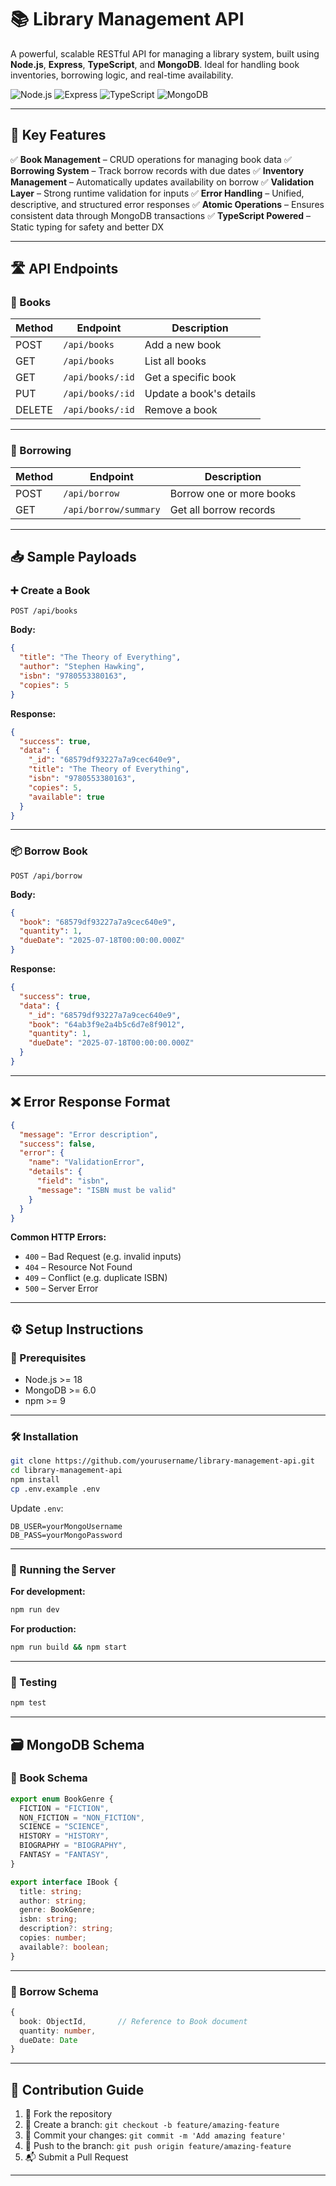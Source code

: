 # 📚 Library Management API

A powerful, scalable RESTful API for managing a library system, built using **Node.js**, **Express**, **TypeScript**, and **MongoDB**.
Ideal for handling book inventories, borrowing logic, and real-time availability.

![Node.js](https://img.shields.io/badge/Node.js-18+-green)
![Express](https://img.shields.io/badge/Express-4.x-blue)
![TypeScript](https://img.shields.io/badge/TypeScript-5.x-blue)
![MongoDB](https://img.shields.io/badge/MongoDB-6.0+-green)

---

## 🚀 Key Features

✅ **Book Management** – CRUD operations for managing book data
✅ **Borrowing System** – Track borrow records with due dates
✅ **Inventory Management** – Automatically updates availability on borrow
✅ **Validation Layer** – Strong runtime validation for inputs
✅ **Error Handling** – Unified, descriptive, and structured error responses
✅ **Atomic Operations** – Ensures consistent data through MongoDB transactions
✅ **TypeScript Powered** – Static typing for safety and better DX

---

## 🛣️ API Endpoints

### 📘 Books

| Method | Endpoint         | Description             |
|--------|------------------|-------------------------|
| POST   | `/api/books`     | Add a new book          |
| GET    | `/api/books`     | List all books          |
| GET    | `/api/books/:id` | Get a specific book     |
| PUT    | `/api/books/:id` | Update a book's details |
| DELETE | `/api/books/:id` | Remove a book           |

---

### 🔁 Borrowing

| Method | Endpoint              | Description             |
|--------|-----------------------|-------------------------|
| POST   | `/api/borrow`         | Borrow one or more books |
| GET    | `/api/borrow/summary` | Get all borrow records  |

---

## 📥 Sample Payloads

### ➕ Create a Book

```http
POST /api/books
```

**Body:**
```json
{
  "title": "The Theory of Everything",
  "author": "Stephen Hawking",
  "isbn": "9780553380163",
  "copies": 5
}
```

**Response:**
```json
{
  "success": true,
  "data": {
    "_id": "68579df93227a7a9cec640e9",
    "title": "The Theory of Everything",
    "isbn": "9780553380163",
    "copies": 5,
    "available": true
  }
}
```

---

### 📦 Borrow Book

```http
POST /api/borrow
```

**Body:**
```json
{
  "book": "68579df93227a7a9cec640e9",
  "quantity": 1,
  "dueDate": "2025-07-18T00:00:00.000Z"
}
```

**Response:**
```json
{
  "success": true,
  "data": {
    "_id": "68579df93227a7a9cec640e9",
    "book": "64ab3f9e2a4b5c6d7e8f9012",
    "quantity": 1,
    "dueDate": "2025-07-18T00:00:00.000Z"
  }
}
```

---

## ❌ Error Response Format

```json
{
  "message": "Error description",
  "success": false,
  "error": {
    "name": "ValidationError",
    "details": {
      "field": "isbn",
      "message": "ISBN must be valid"
    }
  }
}
```

**Common HTTP Errors:**

- `400` – Bad Request (e.g. invalid inputs)
- `404` – Resource Not Found
- `409` – Conflict (e.g. duplicate ISBN)
- `500` – Server Error

---

## ⚙️ Setup Instructions

### 🔧 Prerequisites

- Node.js >= 18
- MongoDB >= 6.0
- npm >= 9

---

### 🛠️ Installation

```bash
git clone https://github.com/yourusername/library-management-api.git
cd library-management-api
npm install
cp .env.example .env
```

Update `.env`:
```env
DB_USER=yourMongoUsername
DB_PASS=yourMongoPassword
```

---

### 🚀 Running the Server

**For development:**
```bash
npm run dev
```

**For production:**
```bash
npm run build && npm start
```

---

### 🧪 Testing

```bash
npm test
```

---

## 🗃️ MongoDB Schema

### 📗 Book Schema

```ts
export enum BookGenre {
  FICTION = "FICTION",
  NON_FICTION = "NON_FICTION",
  SCIENCE = "SCIENCE",
  HISTORY = "HISTORY",
  BIOGRAPHY = "BIOGRAPHY",
  FANTASY = "FANTASY",
}

export interface IBook {
  title: string;
  author: string;
  genre: BookGenre;
  isbn: string;
  description?: string;
  copies: number;
  available?: boolean;
}
```

---

### 📘 Borrow Schema

```ts
{
  book: ObjectId,       // Reference to Book document
  quantity: number,
  dueDate: Date
}
```

---

## 🤝 Contribution Guide

1. 🍴 Fork the repository
2. 🌱 Create a branch: `git checkout -b feature/amazing-feature`
3. 💾 Commit your changes: `git commit -m 'Add amazing feature'`
4. 🚀 Push to the branch: `git push origin feature/amazing-feature`
5. 📬 Submit a Pull Request

---
